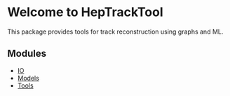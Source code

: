 # Welcome to HepTrackTool

This package provides tools for track reconstruction using graphs and ML.

## Modules

- [IO](api/heptracktool/io.md)
- [Models](api/heptracktool/models.md)
- [Tools](api/heptracktool/tools.md)
